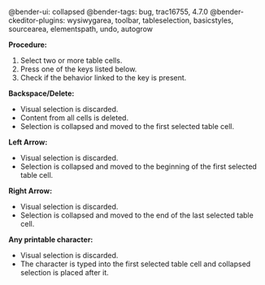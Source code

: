 @bender-ui: collapsed
@bender-tags: bug, trac16755, 4.7.0
@bender-ckeditor-plugins: wysiwygarea, toolbar, tableselection, basicstyles, sourcearea, elementspath, undo, autogrow

**Procedure:**

1. Select two or more table cells.
2. Press one of the keys listed below.
3. Check if the behavior linked to the key is present.

**Backspace/Delete:**

* Visual selection is discarded.
* Content from all cells is deleted.
* Selection is collapsed and moved to the first selected table cell.

**Left Arrow:**

* Visual selection is discarded.
* Selection is collapsed and moved to the beginning of the first selected table cell.

**Right Arrow:**

* Visual selection is discarded.
* Selection is collapsed and moved to the end of the last selected table cell.

**Any printable character:**

* Visual selection is discarded.
* The character is typed into the first selected table cell and collapsed selection is placed after it.
